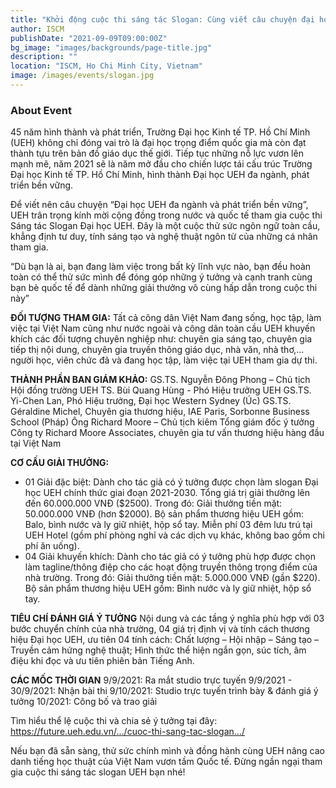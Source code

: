 ```yaml
---
title: "Khởi động cuộc thi sáng tác Slogan: Cùng viết câu chuyện đại học UEH đa ngành và bền vững"
author: ISCM
publishDate: "2021-09-09T09:00:00Z"
bg_image: "images/backgrounds/page-title.jpg"
description: ""
location: "ISCM, Ho Chi Minh City, Vietnam"
image: /images/events/slogan.jpg
---
```


### About Event
<!--StartFragment-->

45 năm hình thành và phát triển, Trường Đại học Kinh tế TP. Hồ Chí Minh (UEH) không chỉ đóng vai trò là đại học trọng điểm quốc gia mà còn đạt thành tựu trên bản đồ giáo dục thế giới. Tiếp tục những nỗ lực vươn lên mạnh mẽ, năm 2021 sẽ là năm mở đầu cho chiến lược tái cấu trúc Trường Đại học Kinh tế TP. Hồ Chí Minh, hình thành Đại học UEH đa ngành, phát triển bền vững.

Để viết nên câu chuyện “Đại học UEH đa ngành và phát triển bền vững”, UEH trân trọng kính mời cộng đồng trong nước và quốc tế tham gia cuộc thi Sáng tác Slogan Đại học UEH. Đây là một cuộc thử sức ngôn ngữ toàn cầu, khẳng định tư duy, tính sáng tạo và nghệ thuật ngôn từ của những cá nhân tham gia.

“Dù bạn là ai, bạn đang làm việc trong bất kỳ lĩnh vực nào, bạn đều hoàn toàn có thể thử sức mình để đóng góp những ý tưởng và cạnh tranh cùng bạn bè quốc tế để dành những giải thưởng vô cùng hấp dẫn trong cuộc thi này”

**ĐỐI TƯỢNG THAM GIA:**
Tất cả công dân Việt Nam đang sống, học tập, làm việc tại Việt Nam cũng như nước ngoài và công dân toàn cầu
UEH khuyến khích các đối tượng chuyên nghiệp như: chuyên gia sáng tạo, chuyên gia tiếp thị nội dung, chuyên gia truyền thông giáo dục, nhà văn, nhà thơ,… người học, viên chức đã và đang học tập, làm việc tại UEH tham gia dự thi.

**THÀNH PHẦN BAN GIÁM KHẢO:**
GS.TS. Nguyễn Đông Phong – Chủ tịch Hội đồng trường UEH
TS. Bùi Quang Hùng - Phó Hiệu trưởng UEH
GS.TS. Yi-Chen Lan, Phó Hiệu trưởng, Đại học Western Sydney (Úc)
GS.TS. Géraldine Michel, Chuyên gia thương hiệu, IAE Paris, Sorbonne Business School (Pháp)
Ông Richard Moore – Chủ tịch kiêm Tổng giám đốc ý tưởng Công ty Richard Moore Associates, chuyên gia tư vấn thương hiệu hàng đầu tại Việt Nam

**CƠ CẤU GIẢI THƯỞNG:**
- 01 Giải đặc biệt: Dành cho tác giả có ý tưởng được chọn làm slogan Đại học UEH chính thức giai đoạn 2021-2030. Tổng giá trị giải thưởng lên đến 60.000.000 VNĐ ($2500). Trong đó:
Giải thưởng tiền mặt: 50.000.000 VNĐ (hơn $2000).
Bộ sản phẩm thương hiệu UEH gồm: Balo, bình nước và ly giữ nhiệt, hộp sổ tay.
Miễn phí 03 đêm lưu trú tại UEH Hotel (gồm phí phòng nghỉ và các dịch vụ khác, không bao gồm chi phí ăn uống).
- 04 Giải khuyến khích: Dành cho tác giả có ý tưởng phù hợp được chọn làm tagline/thông điệp cho các hoạt động truyền thông trọng điểm của nhà trường. Trong đó:
Giải thưởng tiền mặt: 5.000.000 VNĐ (gần $220).
Bộ sản phẩm thương hiệu UEH gồm: Bình nước và ly giữ nhiệt, hộp sổ tay.

**TIÊU CHÍ ĐÁNH GIÁ Ý TƯỞNG**
Nội dung và các tầng ý nghĩa phù hợp với 03 bước chuyển chính của nhà trường, 04 giá trị định vị và tính cách thương hiệu Đại học UEH, ưu tiên 04 tính cách: Chất lượng – Hội nhập – Sáng tạo – Truyền cảm hứng nghệ thuật;
Hình thức thể hiện ngắn gọn, súc tích, âm điệu khi đọc và ưu tiên phiên bản Tiếng Anh.

**CÁC MỐC THỜI GIAN**
9/9/2021: Ra mắt studio trực tuyến
9/9/2021 - 30/9/2021: Nhận bài thi
9/10/2021: Studio trực tuyến trình bày & đánh giá ý tưởng
10/2021: Công bố và trao giải

Tìm hiểu thể lệ cuộc thi và chia sẻ ý tưởng tại đây: https://future.ueh.edu.vn/.../cuoc-thi-sang-tac-slogan.../

Nếu bạn đã sẵn sàng, thử sức chính mình và đồng hành cùng UEH nâng cao danh tiếng học thuật của Việt Nam vươn tầm Quốc tế. Đừng ngần ngại tham gia cuộc thi sáng tác slogan UEH bạn nhé!

<!--EndFragment-->
